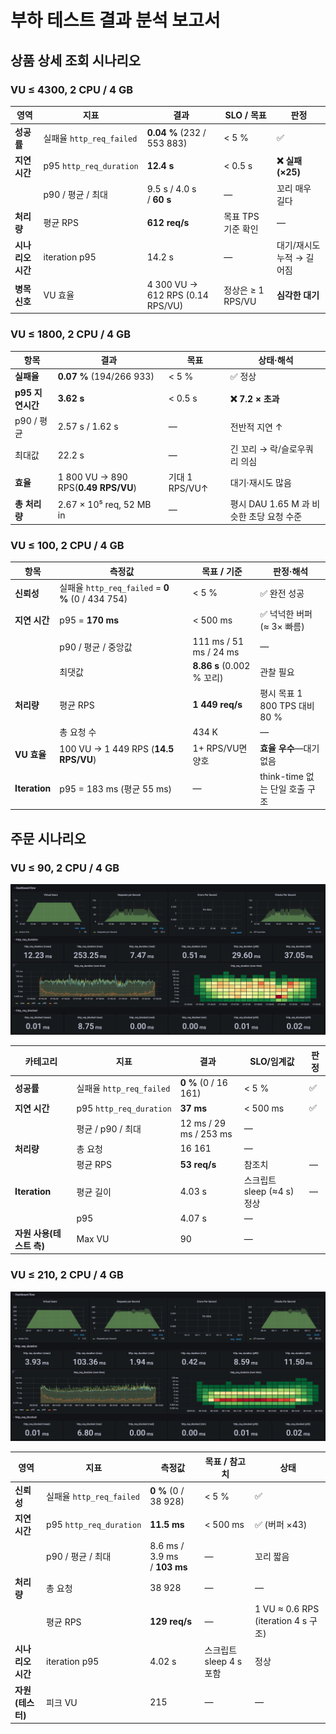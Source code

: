 # 부하 테스트 결과 분석 보고서

## 상품 상세 조회 시나리오

### VU ≤ 4300, 2 CPU / 4 GB

| 영역 | 지표 | 결과 | SLO / 목표 | 판정 |
| --- | --- | --- | --- | --- |
| **성공률** | 실패율 `http_req_failed` | **0.04 %** (232 / 553 883) | < 5 % | ✅ |
| **지연 시간** | p95 `http_req_duration` | **12.4 s** | < 0.5 s | **❌ 실패 (×25)** |
|  | p90 / 평균 / 최대 | 9.5 s / 4.0 s / **60 s** | — | 꼬리 매우 길다 |
| **처리량** | 평균 RPS | **612 req/s** | 목표 TPS 기준 확인 | — |
| **시나리오 시간** | iteration p95 | 14.2 s | — | 대기/재시도 누적 → 길어짐 |
| **병목 신호** | VU 효율 | 4 300 VU → 612 RPS (0.14 RPS/VU) | 정상은 ≥ 1 RPS/VU | **심각한 대기** |

### VU ≤ 1800, 2 CPU / 4 GB

| 항목 | 결과 | 목표 | 상태·해석 |
| --- | --- | --- | --- |
| **실패율** | **0.07 %** (194/266 933) | < 5 % | ✅ 정상 |
| **p95 지연시간** | **3.62 s** | < 0.5 s | **❌ 7.2 × 초과** |
| p90 / 평균 | 2.57 s / 1.62 s | — | 전반적 지연 ↑ |
| 최대값 | 22.2 s | — | 긴 꼬리 → 락/슬로우쿼리 의심 |
| **효율** | 1 800 VU → 890 RPS(**0.49 RPS/VU**) | 기대 1 RPS/VU↑ | 대기·재시도 많음 |
| **총 처리량** | 2.67 × 10⁵ req, 52 MB in | — | 평시 DAU 1.65 M 과 비슷한 초당 요청 수준 |

### VU ≤ 100, 2 CPU / 4 GB

| 항목 | 측정값 | 목표 / 기준 | 판정·해석 |
| --- | --- | --- | --- |
| **신뢰성** | 실패율 `http_req_failed` = **0 %** (0 / 434 754) | < 5 % | ✅ 완전 성공 |
| **지연 시간** | p95 = **170 ms** | < 500 ms | ✅ 넉넉한 버퍼 (≈ 3× 빠름) |
|  | p90 / 평균 / 중앙값 | 111 ms / 51 ms / 24 ms | — |
|  | 최댓값 | **8.86 s** (0.002 % 꼬리) | 관찰 필요 |
| **처리량** | 평균 RPS | **1 449 req/s** | 평시 목표 1 800 TPS 대비 80 % |
|  | 총 요청 수 | 434 K | — |
| **VU 효율** | 100 VU → 1 449 RPS (**14.5 RPS/VU**) | 1+ RPS/VU면 양호 | **효율 우수**—대기 없음 |
| **Iteration** | p95 = 183 ms (평균 55 ms) | — | think-time 없는 단일 호출 구조 |

## 주문 시나리오

### VU ≤ 90, 2 CPU / 4 GB

![](img/order_scenario_test_1.png)

| 카테고리 | 지표 | 결과 | SLO/임계값 | 판정 |
| --- | --- | --- | --- | --- |
| **성공률** | 실패율 `http_req_failed` | **0 %** (0 / 16 161) | < 5 % | ✅ |
| **지연 시간** | p95 `http_req_duration` | **37 ms** | < 500 ms | ✅ |
|  | 평균 / p90 / 최대 | 12 ms / 29 ms / 253 ms | — |  |
| **처리량** | 총 요청 | 16 161 | — |  |
|  | 평균 RPS | **53 req/s** | 참조치 | — |
| **Iteration** | 평균 길이 | 4.03 s | 스크립트 sleep (≈4 s) 정상 | — |
|  | p95 | 4.07 s | — |  |
| **자원 사용(테스트 측)** | Max VU | 90 | — |  |



### VU ≤ 210, 2 CPU / 4 GB

![](img/order_scenario_test_2.png)

| 영역 | 지표 | 측정값 | 목표 / 참고치 | 상태 |
| --- | --- | --- | --- | --- |
| **신뢰성** | 실패율 `http_req_failed` | **0 %** (0 / 38 928) | < 5 % | ✅ |
| **지연 시간** | p95 `http_req_duration` | **11.5 ms** | < 500 ms | ✅ (버퍼 ×43) |
|  | p90 / 평균 / 최대 | 8.6 ms / 3.9 ms / **103 ms** | — | 꼬리 짧음 |
| **처리량** | 총 요청 | 38 928 | — | — |
|  | 평균 RPS | **129 req/s** | — | 1 VU ≈ 0.6 RPS (iteration 4 s 구조) |
| **시나리오 시간** | iteration p95 | 4.02 s | 스크립트 sleep 4 s 포함 | 정상 |
| **자원(테스터)** | 피크 VU | 215 | — | — |